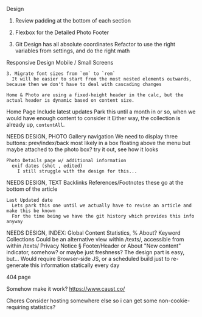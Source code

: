 Design
  1. Review padding at the bottom of each section

  2. Flexbox for the Detailed Photo Footer

  0. Git Design has all absolute coordinates
    Refactor to use the right variables from settings, and do the right math

  Responsive Design
    Mobile / Small Screens

    3. Migrate font sizes from `em` to `rem`
      It will be easier to start from the most nested elements outwards, because then we don't have to deal with cascading changes

    Home & Photo are using a fixed-height header in the calc, but the actual header is dynamic based on content size.

  Home Page
    Include latest updates
      Park this until a month in or so, when we would have enough content to consider it
      Either way, the collection is already up, `contentAll`.

  NEEDS DESIGN, PHOTO
    Gallery navigation
      We need to display three buttons: prev/index/back
      most likely in a box floating above the menu
      but maybe attached to the photo box?
        try it out, see how it looks
    
    Photo Details page w/ additional information
      exif dates (shot , edited)
        I still struggle with the design for this...

  NEEDS DESIGN, TEXT
    Backlinks
    References/Footnotes
      these go at the bottom of the article
    
    Last Updated date
      Lets park this one until we actually have to revise an article and make this be known
      For the time being we have the git history which provides this info anyway

  NEEDS DESIGN, INDEX:
    Global Content Statistics, %
      About?
    Keyword Collections
      Could be an alternative view within /texts/, accessible from within /texts/
    Privacy Notice §
      Footer/Header or About
    "New content" indicator, somehow?
      or maybe just freshness?
        The design part is easy, but...
        Would require Browser-side JS, or a scheduled build just to re-generate this information statically every day

  404 page

  Somehow make it work?
    https://www.caust.co/


Chores
  Consider hosting somewhere else so i can get some non-cookie-requiring statistics?